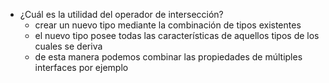 - ¿Cuál es la utilidad del operador de intersección?  
	- crear un nuevo tipo mediante la combinación de tipos existentes  
	- el nuevo tipo posee todas las características de aquellos tipos de los cuales se deriva  
	- de esta manera podemos combinar las propiedades de múltiples interfaces por ejemplo  
